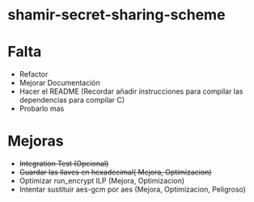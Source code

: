 # shamir-secret-sharing-scheme

# Falta
- Refactor
- Mejorar Documentación
- Hacer el README (Recordar añadir instrucciones para compilar las dependencias para compilar C)
- Probarlo mas

# Mejoras
- ~~Integration Test (Opcional)~~
- ~~Guardar las llaves en hexadecimal( Mejora, Optimizacion)~~
- Optimizar run_encrypt ILP (Mejora, Optimizacion)
- Intentar sustituir aes-gcm por aes (Mejora, Optimizacion, Peligroso)


